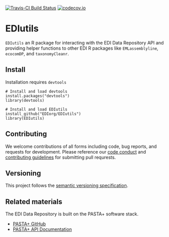 [![Travis-CI Build Status](https://travis-ci.com/clnsmth/EDIutils.svg?branch=master)](https://travis-ci.org/clnsmth/EDIutils)
[![codecov.io](https://codecov.io/github/clnsmth/EDIutils/coverage.svg?branch=master)](https://codecov.io/github/clnsmth/EDIutils?branch=master)

# EDIutils
`EDIutils` an R package for interacting with the EDI Data Repository API and providing helper functions to other EDI R packages like `EMLassemblyline`, `ecocomDP`, and `taxonomyCleanr`.

## Install

Installation requires `devtools`

```
# Install and load devtools
install.packages("devtools")
library(devtools)

# Install and load EDIutils
install_github("EDIorg/EDIutils")
library(EDIutils)
```

## Contributing

We welcome contributions of all forms including code, bug reports, and requests for development. Please reference our [code conduct](https://github.com/EDIorg/EDIutils/blob/master/CODE_OF_CONDUCT.md) and [contributing guidelines](https://github.com/EDIorg/EDIutils/blob/master/CONTRIBUTING.md) for submitting pull requrests.

## Versioning

This project follows the [semantic versioning specification](https://semver.org).

## Related materials

The EDI Data Repository is built on the PASTA+ software stack.
* [PASTA+ GitHub](https://github.com/PASTAplus)
* [PASTA+ API Documentation](https://pastaplus-core.readthedocs.io/en/latest/index.html#)
